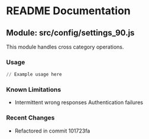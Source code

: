 # README Documentation

## Module: src/config/settings_90.js

This module handles cross category operations.

### Usage

```python
// Example usage here
```

### Known Limitations

- Intermittent wrong responses Authentication failures

### Recent Changes

- Refactored in commit 101723fa
